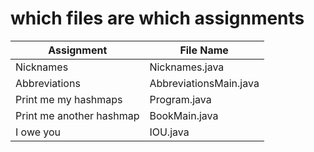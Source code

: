 # which files are which assignments

| Assignment              | File Name             |
|-------------------------|-----------------------|
| Nicknames               | Nicknames.java        |
| Abbreviations           | AbbreviationsMain.java|
| Print me my hashmaps    | Program.java          |
| Print me another hashmap| BookMain.java         |
| I owe you               | IOU.java              |
